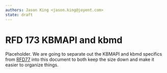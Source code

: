 ```yaml
---
authors: Jason King <jason.king@joyent.com>
state: draft
---
```


# RFD 173 KBMAPI and kbmd

Placeholder.  We are going to separate out the KBMAPI and kbmd specifics
from [RFD77](../0077/README.adoc) into this document to both keep the size
down and make it easier to organize things.

